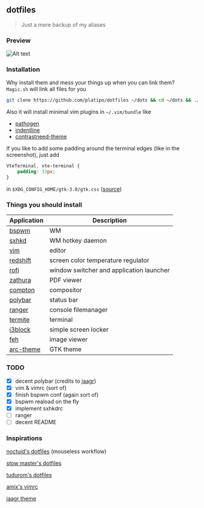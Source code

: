 ## dotfiles
> Just a mere backup of my aliases

### Preview
![Alt text](https://raw.github.com/platipo/dotfiles/master/Screenshot.png "screen")

### Installation
Why install them and mess your things up when you can link them? `Magic.sh` will link all files for you

```bash
git clone https://github.com/platipo/dotfiles ~/dots && cd ~/dots && ./Magic.sh
```
Also it will install minimal vim plugins in `~/.vim/bundle` like
- [pathogen](https://github.com/tpope/vim-pathogen/)
- [indentline](https://github.com/Yggdroot/indentLine)
- [contrastneed-theme](https://github.com/albertocg/contrastneed-theme)

If you like to add some padding around the terminal edges (like in the screenshot), just add 
```css
VteTerminal, vte-terminal {
    padding: 33px;
}
```
in `$XDG_CONFIG_HOME/gtk-3.0/gtk.css` ([source](https://github.com/thestinger/termite/#padding))


### Things you should install
| Application | Description |
|-------------|-------------|
| [bspwm](https://github.com/baskerville/bspwm) | WM |
| [sxhkd](https://github.com/baskerville/sxhkd) | WM hotkey daemon |
| [vim](https://github.com/vim/vim) | editor |
| [redshift](https://github.com/jonls/redshift) | screen color temperature regulator  |
| [rofi](https://github.com/DaveDavenport/rofi) | window switcher and application launcher |
| [zathura](https://github.com/pwmt/zathura) | PDF viewer |
| [compton](https://github.com/chjj/compton) | compositor |
| [polybar](https://github.com/jaagr/polybar) | status bar |
| [ranger](https://github.com/ranger/ranger) | console filemanager |
| [termite](https://github.com/thestinger/termite) | terminal |
| [i3block](https://github.com/karulont/i3lock-blur/) | simple screen locker |
| [feh](https://github.com/derf/feh) | image viewer |
| [arc-theme](https://github.com/horst3180/Arc-theme) | GTK theme |

### TODO
- [x] decent polybar (credits to [jaagr](https://github.com/jaagr/dots/tree/master/.local/etc/themer/themes/dracula))
- [x] vim & vimrc (sort of)
- [x] finish bspwm conf (again sort of)
- [x] bspwm reaload on the fly
- [x] implement sxhkdrc
- [ ] ranger
- [ ] decent README

### Inspirations
[noctuid's dotfiles](https://github.com/noctuid/dotfiles) (mouseless workflow)

[stow master's dotfiles](https://github.com/xero/dotfiles)

[tudurom's dotfiles](https://github.com/tudurom/dotfiles)

[amix's vimrc](https://github.com/amix/vimrc)

[jaagr theme](https://github.com/jaagr/dots/tree/master/.local/etc/themer/themes/dracula)
